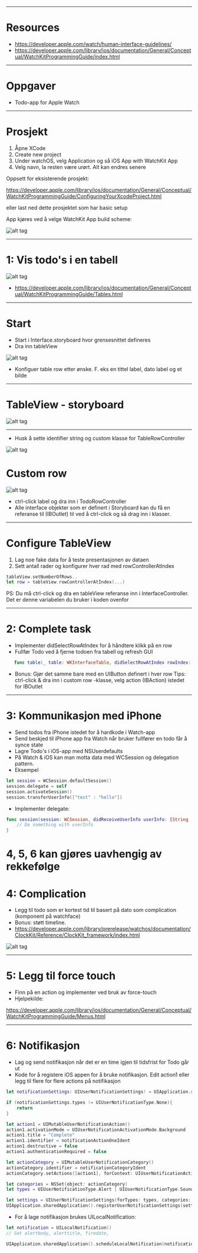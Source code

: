 
---

# Resources
- https://developer.apple.com/watch/human-interface-guidelines/
- https://developer.apple.com/library/ios/documentation/General/Conceptual/WatchKitProgrammingGuide/index.html

---

# Oppgaver 

- Todo-app for Apple Watch
--- 

# Prosjekt

1. Åpne XCode
2. Create new project
3. Under watchOS, velg Application og så iOS App with WatchKit App
4. Velg navn, la resten være urørt. Alt kan endres senere

Oppsett for eksisterende prosjekt:

https://developer.apple.com/library/ios/documentation/General/Conceptual/WatchKitProgrammingGuide/ConfiguringYourXcodeProject.html

eller last ned dette prosjektet som har basic setup

App kjøres ved å velge WatchKit App build scheme:

![alt tag](https://github.com/Lomaas/boilerplate/blob/master/presentasjonoppgaver/runapp1.png?raw=true)

---

# 1: Vis todo's i en tabell

![alt tag](https://github.com/Lomaas/boilerplate/blob/master/presentasjonoppgaver/finishedproduct.png?raw=true)

- https://developer.apple.com/library/ios/documentation/General/Conceptual/WatchKitProgrammingGuide/Tables.html

---

# Start

- Start i Interface.storyboard hvor grensesnittet defineres
- Dra inn tableView

![alt tag](https://github.com/Lomaas/boilerplate/blob/master/presentasjonoppgaver/storyboardlocation.png?raw=true)

- Konfiguer table row etter ønske. F. eks en tittel label, dato label og et bilde


---

# TableView - storyboard
 
![alt tag](https://github.com/Lomaas/boilerplate/blob/master/presentasjonoppgaver/tableview.png?raw=true)

---

- Husk å sette identifier string og custom klasse for TableRowController

![alt tag](https://github.com/Lomaas/boilerplate/blob/master/presentasjonoppgaver/rowidentifier.png?raw=true)

# Custom row

![alt tag](https://github.com/Lomaas/boilerplate/blob/master/presentasjonoppgaver/connectoutlet.png?raw=true)

- ctrl-click label og dra inn i TodoRowController
- Alle interface objekter som er definert i Storyboard kan du få en referanse til (IBOutlet) til ved å ctrl-click og så drag inn i klasser. 

---

# Configure TableView

1. Lag noe fake data for å teste presentasjonen av dataen 
2. Sett antall rader og konfigurer hver rad med rowControllerAtIndex

```swift
tableView.setNumberOfRows..
let row = tableView.rowControllerAtIndex(...)
```

PS: Du må ctrl-click og dra en tableView referanse inn i InterfaceController. Det er denne variabelen du bruker i koden ovenfor

---

# 2: Complete task

- Implementer didSelectRowAtIndex for å håndtere klikk på en row
- Fullfør Todo ved å fjerne todoen fra tabell og refresh GUI

```swift
   func table(_ table: WKInterfaceTable, didSelectRowAtIndex rowIndex: Int)
```

- Bonus: Gjør det samme bare med en UIButton definert i hver row
Tips: ctrl-click & dra inn i custom row -klasse, velg action (IBAction) istedet for IBOutlet

---

# 3: Kommunikasjon med iPhone

- Send todos fra iPhone istedet for å hardkode i Watch-app
- Send beskjed til iPhone app fra Watch når bruker fullfører en todo får å synce state
- Lagre Todo's i iOS-app med NSUserdefaults
- På Watch & iOS kan man motta data med WCSession og delegation pattern.
- Eksempel

```swift
let session = WCSession.defaultSession()
session.delegate = self
session.activateSession()
session.transferUserInfo(["test" : "hello"])
```

- Implementer delegate:

```swift
func session(session: WCSession, didReceiveUserInfo userInfo: [String : AnyObject]) {
	// Do something with userInfo
}

```

# 4, 5, 6 kan gjøres uavhengig av rekkefølge

# 4: Complication

- Legg til todo som er kortest tid til basert på dato som complication (komponent på watchface)
- Bonus: støtt timeline.
- https://developer.apple.com/library/prerelease/watchos/documentation/ClockKit/Reference/ClockKit_framework/index.html

![alt tag](https://github.com/Lomaas/boilerplate/blob/master/presentasjonoppgaver/complications.png?raw=true)

---

# 5: Legg til force touch

- Finn på en action og implementer ved bruk av force-touch
- Hjelpekilde:

https://developer.apple.com/library/ios/documentation/General/Conceptual/WatchKitProgrammingGuide/Menus.html

---

# 6: Notifikasjon

- Lag og send notifikasjon når det er en time igjen til tidsfrist for Todo går ut
- Kode for å registere iOS appen for å bruke notifikasjon. Edit action1 eller legg til flere for flere actions på notifikasjon

```swift
let notificationSettings: UIUserNotificationSettings! = UIApplication.sharedApplication().currentUserNotificationSettings()

if (notificationSettings.types != UIUserNotificationType.None){
    return
}

let action1 = UIMutableUserNotificationAction()
action1.activationMode = UIUserNotificationActivationMode.Background
action1.title = "Complete"
action1.identifier = notificationActionOneIdent
action1.destructive = false
action1.authenticationRequired = false

let actionCategory = UIMutableUserNotificationCategory()
actionCategory.identifier = notificationCategoryIdent
actionCategory.setActions([action1], forContext: UIUserNotificationActionContext.Minimal)

let categories = NSSet(object: actionCategory)
let types = UIUserNotificationType.Alert | UIUserNotificationType.Sound

let settings = UIUserNotificationSettings(forTypes: types, categories: categories as Set<NSObject>)
UIApplication.sharedApplication().registerUserNotificationSettings(settings)
```

- For å lage notifikasjon brukes UILocalNotification:

```swift
let notification = UILocalNotification()
// Set alertbody, alerttitle, firedate,

UIApplication.sharedApplication().scheduleLocalNotification(notification)


```
